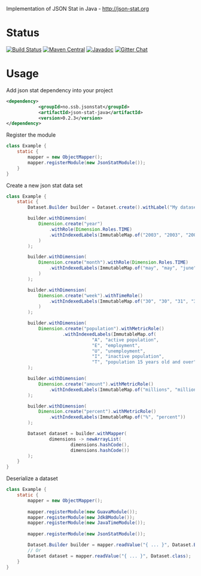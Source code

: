 Implementation of JSON Stat in Java - http://json-stat.org


Status
======

[![Build Status](https://travis-ci.org/statisticsnorway/json-stat.java.svg?branch=master)](https://travis-ci.org/statisticsnorway/json-stat.java)
[![Maven Central](https://maven-badges.herokuapp.com/maven-central/no.ssb.jsonstat/json-stat-java/badge.svg)](https://maven-badges.herokuapp.com/maven-central/no.ssb.jsonstat/json-stat-java)
[![Javadoc](https://javadoc-emblem.rhcloud.com/doc/no.ssb.jsonstat/json-stat-java/badge.svg)](http://www.javadoc.io/doc/no.ssb.jsonstat/json-stat-java)
[![Gitter Chat](https://img.shields.io/gitter/room/nwjs/nw.js.svg)](https://gitter.im/json-stat-java/Lobby)

Usage
=====

Add json stat dependency into your project

````xml
<dependency>
            <groupId>no.ssb.jsonstat</groupId>
            <artifactId>json-stat-java</artifactId>
            <version>0.2.3</version>
</dependency>
````

Register the module
````java
class Example {
    static {
        mapper = new ObjectMapper();
        mapper.registerModule(new JsonStatModule());
    }
}
````
Create a new json stat data set


````java
class Example {
    static {
        Dataset.Builder builder = Dataset.create().withLabel("My dataset");

        builder.withDimension(
            Dimension.create("year")
                .withRole(Dimension.Roles.TIME)
                .withIndexedLabels(ImmutableMap.of("2003", "2003", "2004", "2004", "2005", "2005")
            )
        );

        builder.withDimension(
            Dimension.create("month").withRole(Dimension.Roles.TIME)
                .withIndexedLabels(ImmutableMap.of("may", "may", "june", "june", "july", "july")
            )
        );

        builder.withDimension(
            Dimension.create("week").withTimeRole()
                .withIndexedLabels(ImmutableMap.of("30", "30", "31", "31", "32", "32")
            )
        );

        builder.withDimension(
            Dimension.create("population").withMetricRole()
                     .withIndexedLabels(ImmutableMap.of(
                                "A", "active population",
                                "E", "employment",
                                "U", "unemployment",
                                "I", "inactive population",
                                "T", "population 15 years old and over"))
        );

        builder.withDimension(
            Dimension.create("amount").withMetricRole()
                .withIndexedLabels(ImmutableMap.of("millions", "millions"))
        );

        builder.withDimension(
            Dimension.create("percent").withMetricRole()
                .withIndexedLabels(ImmutableMap.of("%", "percent"))
        );

        Dataset dataset = builder.withMapper(
                dimensions -> newArrayList(
                        dimensions.hashCode(),
                        dimensions.hashCode())
        );
    }
}

````

Deserialize a dataset 

````java
class Example {
    static {
        mapper = new ObjectMapper();
        
        mapper.registerModule(new GuavaModule());
        mapper.registerModule(new Jdk8Module());
        mapper.registerModule(new JavaTimeModule());
        
        mapper.registerModule(new JsonStatModule());

        Dataset.Builder builder = mapper.readValue("{ ... }", Dataset.Builder.class);
        // Or
        Dataset dataset = mapper.readValue("{ ... }", Dataset.class);
    }
}
````


